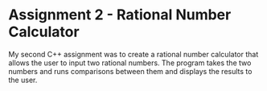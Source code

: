 # Assignment 2 - Rational Number Calculator
My second C++ assignment was to create a rational number calculator that allows the user to input two rational numbers. The program takes the two numbers and runs comparisons between them and displays the results to the user.
